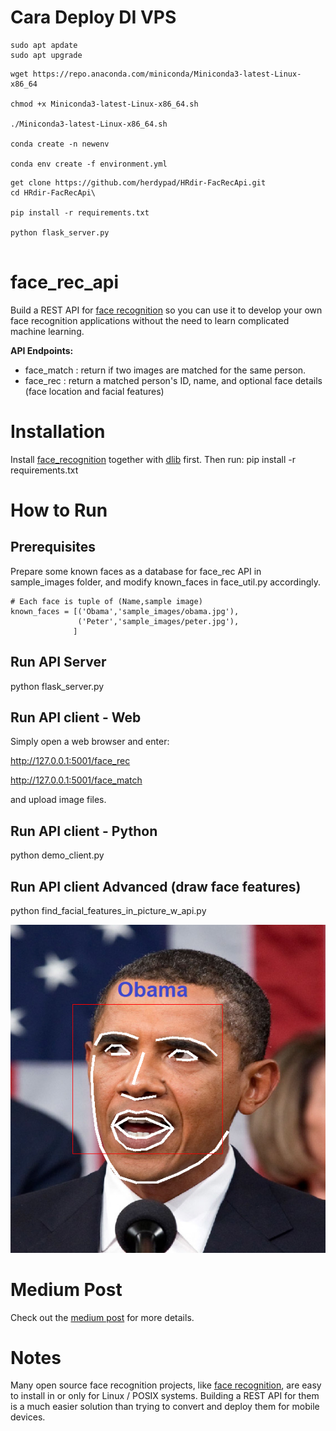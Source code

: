 # Cara Deploy DI VPS
```
sudo apt apdate
sudo apt upgrade
```

```
wget https://repo.anaconda.com/miniconda/Miniconda3-latest-Linux-x86_64

chmod +x Miniconda3-latest-Linux-x86_64.sh

./Miniconda3-latest-Linux-x86_64.sh

conda create -n newenv

conda env create -f environment.yml
```

```
get clone https://github.com/herdypad/HRdir-FacRecApi.git
cd HRdir-FacRecApi\

pip install -r requirements.txt

python flask_server.py


```


# face_rec_api
Build a REST API for [face recognition](https://github.com/ageitgey/face_recognition) so you can use it to develop your own face recognition applications without the need to learn complicated machine learning. 

**API Endpoints:**
* face_match : return if two images are matched for the same person.
* face_rec : return a matched person's ID, name, and optional face details (face location and facial features)

# Installation
Install [face_recognition](https://github.com/ageitgey/face_recognition) together with [dlib](http://dlib.net/) first.
Then run: pip install -r requirements.txt

# How to Run
## Prerequisites
Prepare some known faces as a database for face_rec API in sample_images folder, and modify known_faces in face_util.py accordingly.
```
# Each face is tuple of (Name,sample image)    
known_faces = [('Obama','sample_images/obama.jpg'),
               ('Peter','sample_images/peter.jpg'),
              ]
```
## Run API Server
python flask_server.py

## Run API client - Web
Simply open a web browser and enter:

http://127.0.0.1:5001/face_rec

http://127.0.0.1:5001/face_match

and upload image files.

## Run API client - Python
python demo_client.py 

## Run API client Advanced (draw face features)
python find_facial_features_in_picture_w_api.py 

![Example](./Medium/face_makeup_m.png)

# Medium Post
Check out the [medium post](https://towardsdatascience.com/build-face-recognition-as-a-rest-api-4c893a16446e?source=friends_link&sk=5b89a9cbfc997aee59743c504c3bf068) for more details.

# Notes
Many open source face recognition projects, like [face recognition](https://github.com/ageitgey/face_recognition), are easy to install in or only for Linux / POSIX systems. Building a REST API for them is a much easier solution than trying to convert and deploy them for mobile devices.
